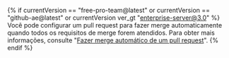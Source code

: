 {% if currentVersion == "free-pro-team@latest" or currentVersion == "github-ae@latest" or currentVersion ver_gt "enterprise-server@3.0" %}
Você pode configurar um pull request para fazer merge automaticamente quando todos os requisitos de merge forem atendidos. Para obter mais informações, consulte "[Fazer merge automático de um pull request](/github/collaborating-with-issues-and-pull-requests/automatically-merging-a-pull-request)".
{% endif %}
